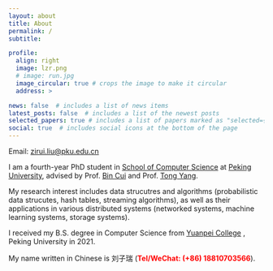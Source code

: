 ```yaml
---
layout: about
title: About
permalink: /
subtitle: 

profile:
  align: right
  image: lzr.png
  # image: run.jpg
  image_circular: true # crops the image to make it circular
  address: >

news: false  # includes a list of news items
latest_posts: false  # includes a list of the newest posts
selected_papers: true # includes a list of papers marked as "selected={true}"
social: true  # includes social icons at the bottom of the page
---
```


Email: [zirui.liu@pku.edu.cn](mailto:zirui.liu@pku.edu.cn)


I am a fourth-year PhD student in [School of Computer Science](https://cs.pku.edu.cn/) at [Peking University](https://www.pku.edu.cn/), advised by Prof. [Bin Cui](https://cuibinpku.github.io/) and Prof. [Tong Yang](https://yangtonghome.github.io/). 

My research interest includes data strucutres and algorithms (probabilistic data strucutes, hash tables, streaming algorithms), as well as their applications in various distributed systems (networked systems, machine learning systems, storage systems). 
<!-- My current research focus is using these algorithms to optimize the performance and efficiency of machine learning systems.  -->


I received my B.S. degree in Computer Science from [Yuanpei College](https://yuanpei.pku.edu.cn/) , Peking University in 2021. 
<!-- I have been working as a research intern at Datacom Forwarding Algorithm Lab of [Huawei](https://www.huawei.com/en/), Beijing, since Oct. 2021. -->

My name written in Chinese is 刘子瑞 (<b><font color="red">Tel/WeChat: (+86) 18810703566</font></b>).